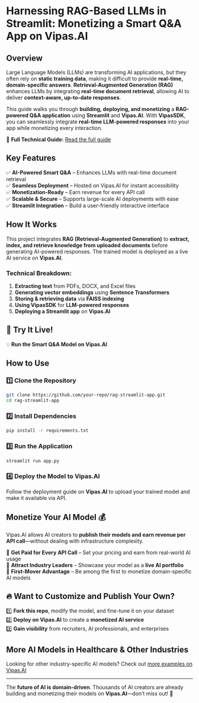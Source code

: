 # Harnessing RAG-Based LLMs in Streamlit: Monetizing a Smart Q&A App on Vipas.AI

## Overview
Large Language Models (LLMs) are transforming AI applications, but they often rely on **static training data**, making it difficult to provide **real-time, domain-specific answers**. **Retrieval-Augmented Generation (RAG)** enhances LLMs by integrating **real-time document retrieval**, allowing AI to deliver **context-aware, up-to-date responses**.

This guide walks you through **building, deploying, and monetizing** a **RAG-powered Q&A application** using **Streamlit** and **Vipas.AI**. With **VipasSDK**, you can seamlessly integrate **real-time LLM-powered responses** into your app while monetizing every interaction.

🔗 **Full Technical Guide:** [Read the full guide](https://www.linkedin.com/pulse/harnessing-rag-based-llms-streamlit-monetizing-smart-qa-vinay-jayanna-sqfac)

## Key Features
✅ **AI-Powered Smart Q&A** – Enhances LLMs with real-time document retrieval  
✅ **Seamless Deployment** – Hosted on Vipas.AI for instant accessibility  
✅ **Monetization-Ready** – Earn revenue for every API call  
✅ **Scalable & Secure** – Supports large-scale AI deployments with ease  
✅ **Streamlit Integration** – Build a user-friendly interactive interface  

## How It Works
This project integrates **RAG (Retrieval-Augmented Generation)** to **extract, index, and retrieve knowledge from uploaded documents** before generating AI-powered responses. The trained model is deployed as a live AI service on **Vipas.AI**.

### Technical Breakdown:
1. **Extracting text** from PDFs, DOCX, and Excel files  
2. **Generating vector embeddings** using **Sentence Transformers**  
3. **Storing & retrieving data** via **FAISS indexing**  
4. **Using VipasSDK** for **LLM-powered responses**  
5. **Deploying a Streamlit app** on **Vipas.AI**  

## 🚀 Try It Live!
💡 **Run the Smart Q&A Model on Vipas.AI**  

## How to Use
### 1️⃣ Clone the Repository
```sh
git clone https://github.com/your-repo/rag-streamlit-app.git
cd rag-streamlit-app
```

### 2️⃣ Install Dependencies
```sh
pip install -r requirements.txt
```

### 3️⃣ Run the Application
```sh
streamlit run app.py
```

### 4️⃣ Deploy the Model to Vipas.AI
Follow the deployment guide on **Vipas.AI** to upload your trained model and make it available via API.

## Monetize Your AI Model 💰
Vipas.AI allows AI creators to **publish their models and earn revenue per API call**—without dealing with infrastructure complexity.

🔹 **Get Paid for Every API Call** – Set your pricing and earn from real-world AI usage  
🔹 **Attract Industry Leaders** – Showcase your model as a **live AI portfolio**  
🔹 **First-Mover Advantage** – Be among the first to monetize domain-specific AI models  

## 🔥 Want to Customize and Publish Your Own?
1️⃣ **Fork this repo**, modify the model, and fine-tune it on your dataset  
2️⃣ **Deploy on Vipas.AI** to create a **monetized AI service**  
3️⃣ **Gain visibility** from recruiters, AI professionals, and enterprises  

## More AI Models in Healthcare & Other Industries
Looking for other industry-specific AI models? Check out [more examples on Vipas.AI](https://www.vipas.ai/ai-creators#examples)  

---

The **future of AI is domain-driven**. Thousands of AI creators are already building and monetizing their models on **Vipas.AI**—don’t miss out! 🚀

